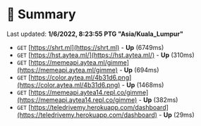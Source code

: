 # 📖 Summary
Last updated: **1/6/2022, 8:23:55 PTG "Asia/Kuala_Lumpur"**

- `GET` [https://shrt.ml](https://shrt.ml) - **Up** (6749ms)
- `GET` [https://hst.aytea.ml/](https://hst.aytea.ml/) - **Up** (310ms)
- `GET` [https://memeapi.aytea.ml/gimme](https://memeapi.aytea.ml/gimme) - **Up** (694ms)
- `GET` [https://color.aytea.ml/4b31d6.png](https://color.aytea.ml/4b31d6.png) - **Up** (1468ms)
- `GET` [https://memeapi.aytea14.repl.co/gimme](https://memeapi.aytea14.repl.co/gimme) - **Up** (382ms)
- `GET` [https://teledrivemy.herokuapp.com/dashboard](https://teledrivemy.herokuapp.com/dashboard) - **Up** (29ms)
